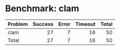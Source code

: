 # Benchmark: clam

| Problem   |   Success |   Error |   Timeout |   Total |
|:----------|----------:|--------:|----------:|--------:|
| clam      |        27 |       7 |        16 |      50 |
| Total     |        27 |       7 |        16 |      50 |

